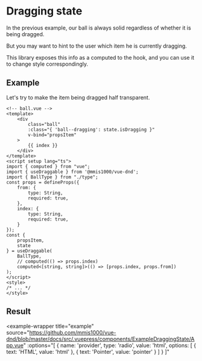 # Dragging state

In the previous example, our ball is always solid regardless of whether it is being dragged.

But you may want to hint to the user which item he is currently dragging.

This library exposes this info as a computed to the hook,
and you can use it to change style correspondingly.

## Example

Let's try to make the item being dragged half transparent.

```html{5,27}
<!-- ball.vue -->
<template>
    <div
        class="ball"
        :class="{ 'ball--dragging': state.isDragging }"
        v-bind="propsItem"
    >
        {{ index }}
    </div>
</template>
<script setup lang="ts">
import { computed } from "vue";
import { useDraggable } from '@mmis1000/vue-dnd';
import { BallType } from "./type";
const props = defineProps({
    from: {
        type: String,
        required: true,
    },
    index: {
        type: String,
        required: true,
    }
});
const {
    propsItem,
    state
} = useDraggable(
    BallType,
    // computed(() => props.index)
    computed<[string, string]>(() => [props.index, props.from])
);
</script>
<style>
/* ... */
</style>
```

## Result

<example-wrapper
    title="example"
    source="https://github.com/mmis1000/vue-dnd/blob/master/docs/src/.vuepress/components/ExampleDraggingState/App.vue"
    :options="[
        {
            name: 'provider',
            type: 'radio',
            value: 'html',
            options: [
                { text: 'HTML', value: 'html' },
                { text: 'Pointer', value: 'pointer' }
            ]
        }
    ]"
>
<template v-slot="{ provider }">
<example-dragging-state-app :provider="provider"></example-dragging-state-app>
</template>
</example-wrapper>
